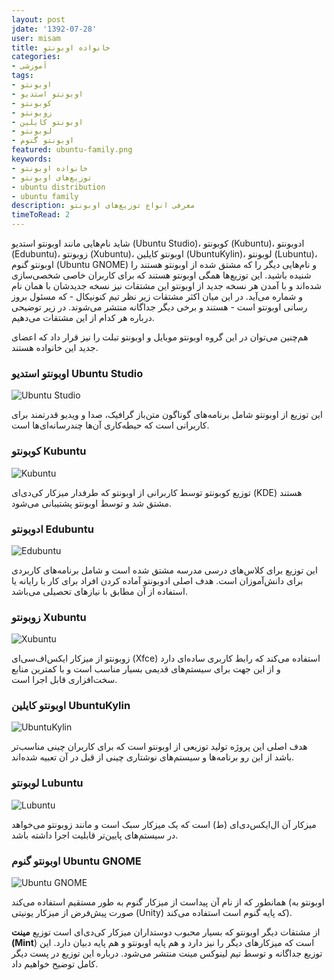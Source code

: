 ```yaml
---
layout: post
jdate: '1392-07-28'
user: misam
title: خانواده اوبونتو
categories:
- آموزشی
tags:
- اوبونتو
- اوبونتو استدیو
- کوبونتو
- زوبونتو
- اوبونتو کایلین
- لوبونتو
- اوبونتو گنوم
featured: ubuntu-family.png
keywords:
- خانواده اوبونتو
- توزیع‌های اوبونتو
- ubuntu distribution
- ubuntu family
description: معرفی انواع توزیع‌های اوبونتو
timeToRead: 2
---
```


شاید نام‌هایی مانند اوبونتو استدیو (Ubuntu Studio)، کوبونتو (Kubuntu)، ادوبونتو (Edubuntu)، زوبونتو (Xubuntu)، اوبونتو کایلین (UbuntuKylin)، لوبونتو (Lubuntu)، اوبونتو گنوم (Ubuntu GNOME) و نام‌هایی دیگر را که مشتق شده از اوبونتو هستند را شنیده باشید. این توزیع‌ها همگی اوبونتو هستند که برای کاربران خاصی شخصی‌سازی شده‌اند و با آمدن هر نسخه جدید از اوبونتو این مشتقات نیز نسخه جدیدشان با همان نام و شماره می‌آید. در این </span></span>میان اکثر مشتقات زیر نظر تیم کنونیکال - که مسئول بروز رسانی اوبونتو است - هستند و برخی دیگر جداگانه منتشر می‌شوند. در زیر توضیحی درباره هر کدام از این مشتقات می‌دهیم.

هم‌چنین می‌توان در این گروه اوبونتو موبایل و اوبونتو تبلت را نیز قرار داد که اعضای جدید این خانواده هستند.

### اوبونتو استدیو Ubuntu Studio

![Ubuntu Studio](/images/ubuntu-studio.jpg)

این توزیع از اوبونتو شامل برنامه‌های گوناگون متن‌باز گرافیک، صدا و ویدیو قدرتمند برای کاربرانی است که حیطه‌کاری آن‌ها چندرسانه‌ای‌ها است.

### کوبونتو Kubuntu

![Kubuntu](/images/kubuntu.jpg)

توزیع کوبونتو توسط کاربرانی از اوبونتو که طرفدار میزکار کی‌دی‌ای (KDE) هستند مشتق شد و توسط اوبونتو پشتیبانی می‌شود.

### ادوبونتو Edubuntu

![Edubuntu](/images/edubuntu.jpg)

این توزیع برای کلاس‌های درسی مدرسه مشتق شده است و شامل برنامه‌های کاربردی برای دانش‌آموزان است. هدف اصلی ادوبونتو آماده کردن افراد برای کار با رایانه یا استفاده از آن مطابق با نیازهای تحصیلی می‌باشد.

### زوبونتو Xubuntu

![Xubuntu](/images/xubuntu.jpg)

زوبونتو از میزکار ایکس‌اف‌سی‌ای (Xfce) استفاده می‌کند که رابط کاربری ساده‌ای دارد و از این جهت برای سیستم‌های قدیمی بسیار مناسب است و با کمترین منابع سخت‌افزاری قابل اجرا است.

### اوبونتو کایلین UbuntuKylin

![UbuntuKylin](/images/ubuntu-kylin.jpg)

هدف اصلی این پروژه تولید توزیعی از اوبونتو است که برای کاربران چینی مناسب‌تر باشد از این رو برنامه‌ها و سیستم‌های نوشتاری چینی از قبل در آن تعبیه شده‌اند.

### لوبونتو Lubuntu

![Lubuntu](/images/lubuntu.jpg)

میزکار آن ال‌ایکس‌دی‌ای (ط) است که یک میزکار سبک است و مانند زوبونتو می‌خواهد در سیستم‌های پایین‌تر قابلیت اجرا داشته باشد.

### اوبونتو گنوم Ubuntu GNOME

![Ubuntu GNOME](/images/ubunut-gnome.jpg)

همانطور که از نام آن پیداست از میزکار گنوم به طور مستقیم استفاده می‌کند (اوبونتو به صورت پیش‌فرض از میزکار یونیتی (Unity) که پایه گنوم است استفاده می‌کند).

از مشتقات دیگر اوبونتو که بسیار محبوب دوستداران میزکار کی‌دی‌ای است توزیع **مینت (Mint**) است که میزکارهای دیگر را نیز دارد و هم پایه اوبونتو و هم پایه دبیان دارد. این توزیع جداگانه و توسط تیم لینوکس مینت منتشر می‌شود. درباره این توزیع در پست دیگر کامل توضیح خواهیم داد.